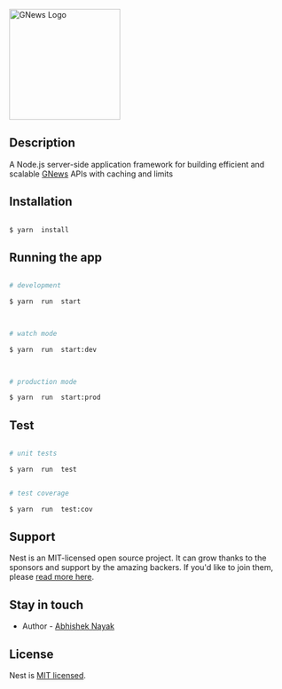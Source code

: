 
<p  align="center">

<a  href="https://gnews.io/assets/images/logo-black.svg"  target="blank"><img  src="https://gnews.io/assets/images/logo-black.svg"  width="200"  alt="GNews Logo"  /></a>

</p>


  

## Description

  A Node.js server-side application framework for building efficient and scalable [GNews](https://gnews.io/) APIs with caching and limits
  
## Installation

  

```bash

$ yarn  install

```

  

## Running the app

  

```bash

# development

$ yarn  run  start

  

# watch mode

$ yarn  run  start:dev

  

# production mode

$ yarn  run  start:prod

```

  

## Test

  

```bash

# unit tests

$ yarn  run  test


# test coverage

$ yarn  run  test:cov

```

  

## Support

  

Nest is an MIT-licensed open source project. It can grow thanks to the sponsors and support by the amazing backers. If you'd like to join them, please [read more here](https://docs.nestjs.com/support).

  

## Stay in touch

- Author - [Abhishek Nayak](https://www.linkedin.com/in/abhi96/)
  
## License

  

Nest is [MIT licensed](LICENSE).